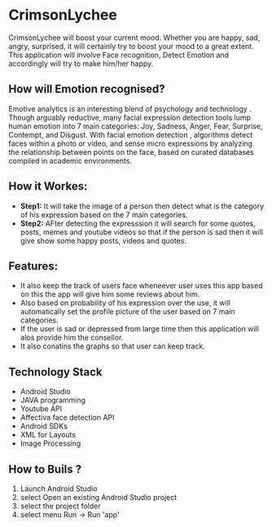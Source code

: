 # CrimsonLychee
CrimsonLychee will boost your current mood. Whether you are happy, sad, angry, surprised, it will certainly try to boost your mood to a great extent. This application will involve Face recognition, Detect Emotion and accordingly will try to make him/her happy.

## How will Emotion recognised?
Emotive analytics is an interesting blend of psychology and technology . Though arguably reductive, many facial expression detection tools lump human emotion into 7 main categories: Joy, Sadness, Anger, Fear, Surprise, Contempt, and Disgust. With facial emotion detection , algorithms detect faces within a photo or video, and sense micro expressions by analyzing the relationship between points on the face, based on curated databases compiled in academic environments.

## How it Workes:

* **Step1:** It will take the image of a person then detect what is the category of his expression based on the 7 main categories.
* **Step2:** AFter detecting the expresssion it will search for some quotes, posts, memes and youtube videos so that if the person is sad then it will give show some happy posts, videos and quotes.

## Features:

* It also keep the track of users face wheneever user uses this app based on this the app will give him some reviews about him.
* Also based on probability of his expression over the use, it will automatically set the profile picture of the user based on 7 main categories.
* If the user is sad or depressed from large time then this application will alos provide him the consellor.
* It also conatins the graphs so that user can keep track.

## Technology Stack
* Android Studio
* JAVA programming
* Youtube API
* Affectiva face detection API
* Android SDKs
* XML for Layouts
* Image Processing
## How to Buils ?
1) Launch Android Studio
2) select Open an existing Android Studio project
3) select the project folder
4) select menu Run -> Run 'app'
